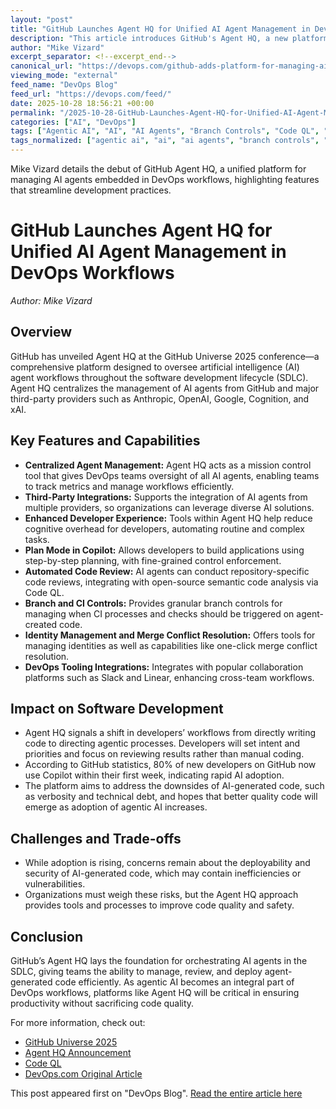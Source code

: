 ```yaml
---
layout: "post"
title: "GitHub Launches Agent HQ for Unified AI Agent Management in DevOps Workflows"
description: "This article introduces GitHub's Agent HQ, a new platform announced at GitHub Universe 2025 for managing AI agents across the software development lifecycle. Agent HQ supports integration of GitHub and third-party AI agents in DevOps processes, enabling centralized management, code reviews, CI controls, and enhanced developer workflows in VS Code. The article explores the impact on coding productivity, code quality, and the evolving role of agentic AI in modern software engineering."
author: "Mike Vizard"
excerpt_separator: <!--excerpt_end-->
canonical_url: "https://devops.com/github-adds-platform-for-managing-ai-agents-embedded-in-devops-workflows/"
viewing_mode: "external"
feed_name: "DevOps Blog"
feed_url: "https://devops.com/feed/"
date: 2025-10-28 18:56:21 +00:00
permalink: "/2025-10-28-GitHub-Launches-Agent-HQ-for-Unified-AI-Agent-Management-in-DevOps-Workflows.html"
categories: ["AI", "DevOps"]
tags: ["Agentic AI", "AI", "AI Agents", "Branch Controls", "Code QL", "Code Review Automation", "Continuous Integration", "Copilot", "DevOps", "DevOps Workflows", "GitHub", "GitHub Agent HQ", "Identity Management", "Linear Integration", "Merge Conflict Resolution", "Posts", "Slack Integration", "Social Facebook", "Social LinkedIn", "Social X", "Software Development Lifecycle", "Third Party AI Integration", "VS Code"]
tags_normalized: ["agentic ai", "ai", "ai agents", "branch controls", "code ql", "code review automation", "continuous integration", "copilot", "devops", "devops workflows", "github", "github agent hq", "identity management", "linear integration", "merge conflict resolution", "posts", "slack integration", "social facebook", "social linkedin", "social x", "software development lifecycle", "third party ai integration", "vs code"]
---
```


Mike Vizard details the debut of GitHub Agent HQ, a unified platform for managing AI agents embedded in DevOps workflows, highlighting features that streamline development practices.<!--excerpt_end-->

# GitHub Launches Agent HQ for Unified AI Agent Management in DevOps Workflows

*Author: Mike Vizard*

## Overview

GitHub has unveiled Agent HQ at the GitHub Universe 2025 conference—a comprehensive platform designed to oversee artificial intelligence (AI) agent workflows throughout the software development lifecycle (SDLC). Agent HQ centralizes the management of AI agents from GitHub and major third-party providers such as Anthropic, OpenAI, Google, Cognition, and xAI.

## Key Features and Capabilities

- **Centralized Agent Management:** Agent HQ acts as a mission control tool that gives DevOps teams oversight of all AI agents, enabling teams to track metrics and manage workflows efficiently.
- **Third-Party Integrations:** Supports the integration of AI agents from multiple providers, so organizations can leverage diverse AI solutions.
- **Enhanced Developer Experience:** Tools within Agent HQ help reduce cognitive overhead for developers, automating routine and complex tasks.
- **Plan Mode in Copilot:** Allows developers to build applications using step-by-step planning, with fine-grained control enforcement.
- **Automated Code Review:** AI agents can conduct repository-specific code reviews, integrating with open-source semantic code analysis via Code QL.
- **Branch and CI Controls:** Provides granular branch controls for managing when CI processes and checks should be triggered on agent-created code.
- **Identity Management and Merge Conflict Resolution:** Offers tools for managing identities as well as capabilities like one-click merge conflict resolution.
- **DevOps Tooling Integrations:** Integrates with popular collaboration platforms such as Slack and Linear, enhancing cross-team workflows.

## Impact on Software Development

- Agent HQ signals a shift in developers’ workflows from directly writing code to directing agentic processes. Developers will set intent and priorities and focus on reviewing results rather than manual coding.
- According to GitHub statistics, 80% of new developers on GitHub now use Copilot within their first week, indicating rapid AI adoption.
- The platform aims to address the downsides of AI-generated code, such as verbosity and technical debt, and hopes that better quality code will emerge as adoption of agentic AI increases.

## Challenges and Trade-offs

- While adoption is rising, concerns remain about the deployability and security of AI-generated code, which may contain inefficiencies or vulnerabilities.
- Organizations must weigh these risks, but the Agent HQ approach provides tools and processes to improve code quality and safety.

## Conclusion

GitHub’s Agent HQ lays the foundation for orchestrating AI agents in the SDLC, giving teams the ability to manage, review, and deploy agent-generated code efficiently. As agentic AI becomes an integral part of DevOps workflows, platforms like Agent HQ will be critical in ensuring productivity without sacrificing code quality.

For more information, check out:

- [GitHub Universe 2025](https://githubuniverse.com/)
- [Agent HQ Announcement](https://github.blog/news-insights/company-news/welcome-home-agents/)
- [Code QL](https://github.com/github/codeql)
- [DevOps.com Original Article](https://devops.com/github-adds-platform-for-managing-ai-agents-embedded-in-devops-workflows/)

This post appeared first on "DevOps Blog". [Read the entire article here](https://devops.com/github-adds-platform-for-managing-ai-agents-embedded-in-devops-workflows/)
